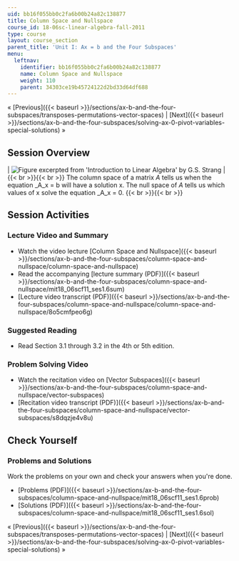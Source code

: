 ```yaml
---
uid: bb16f055bb0c2fa6b00b24a82c138877
title: Column Space and Nullspace
course_id: 18-06sc-linear-algebra-fall-2011
type: course
layout: course_section
parent_title: 'Unit I: Ax = b and the Four Subspaces'
menu:
  leftnav:
    identifier: bb16f055bb0c2fa6b00b24a82c138877
    name: Column Space and Nullspace
    weight: 110
    parent: 34303ce19b45724122d2bd33d64df688
---
```


« [Previous]({{< baseurl >}}/sections/ax-b-and-the-four-subspaces/transposes-permutations-vector-spaces) | [Next]({{< baseurl >}}/sections/ax-b-and-the-four-subspaces/solving-ax-0-pivot-variables-special-solutions) »

Session Overview
----------------

| ![Figure excerpted from 'Introduction to Linear Algebra' by G.S. Strang](https://open-learning-course-data-production.s3.amazonaws.com/18-06sc-linear-algebra-fall-2011/6afa43439fd1599fdf6afc8a66641e30_1_6.jpg) |  {{< br >}}{{< br >}} The column space of a matrix _A_ tells us when the equation _A_x = b will have a solution x. The null space of _A_ tells us which values of x solve the equation _A_x = 0. {{< br >}}{{< br >}}  

Session Activities
------------------

### Lecture Video and Summary

*   Watch the video lecture [Column Space and Nullspace]({{< baseurl >}}/sections/ax-b-and-the-four-subspaces/column-space-and-nullspace/column-space-and-nullspace)
*   Read the accompanying [lecture summary (PDF)]({{< baseurl >}}/sections/ax-b-and-the-four-subspaces/column-space-and-nullspace/mit18_06scf11_ses1.6sum)
*   [Lecture video transcript (PDF)]({{< baseurl >}}/sections/ax-b-and-the-four-subspaces/column-space-and-nullspace/column-space-and-nullspace/8o5cmfpeo6g)

### Suggested Reading

*   Read Section 3.1 through 3.2 in the 4th or 5th edition.

### Problem Solving Video

*   Watch the recitation video on [Vector Subspaces]({{< baseurl >}}/sections/ax-b-and-the-four-subspaces/column-space-and-nullspace/vector-subspaces)
*   [Recitation video transcript (PDF)]({{< baseurl >}}/sections/ax-b-and-the-four-subspaces/column-space-and-nullspace/vector-subspaces/s8dqzje4v8u)

Check Yourself
--------------

### Problems and Solutions

Work the problems on your own and check your answers when you're done.

*   [Problems (PDF)]({{< baseurl >}}/sections/ax-b-and-the-four-subspaces/column-space-and-nullspace/mit18_06scf11_ses1.6prob)
*   [Solutions (PDF)]({{< baseurl >}}/sections/ax-b-and-the-four-subspaces/column-space-and-nullspace/mit18_06scf11_ses1.6sol)

« [Previous]({{< baseurl >}}/sections/ax-b-and-the-four-subspaces/transposes-permutations-vector-spaces) | [Next]({{< baseurl >}}/sections/ax-b-and-the-four-subspaces/solving-ax-0-pivot-variables-special-solutions) »